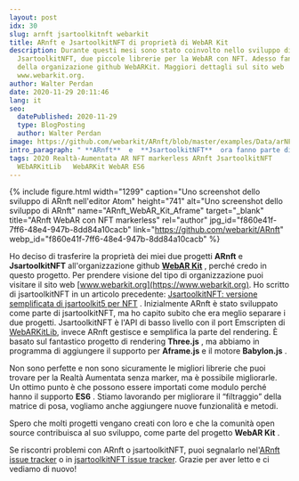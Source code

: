 ```yaml
---
layout: post
idx: 30
slug: arnft jsartoolkitnft webarkit
title: ARnft e JsartoolkitNFT di proprietà di WebAR Kit
description: Durante questi mesi sono stato coinvolto nello sviluppo di ARnft e
  JsartoolkitNFT, due piccole librerie per la WebAR con NFT. Adesso fanno parte
  della organizazione github WebARKit. Maggiori dettagli sul sito web
  www.webarkit.org.
author: Walter Perdan
date: 2020-11-29 20:11:46
lang: it
seo:
  datePublished: 2020-11-29
  type: BlogPosting
  author: Walter Perdan
image: https://github.com/webarkit/ARnft/blob/master/examples/Data/arNFT-logo.gif
intro_paragraph: " **ARnft**  e  **JsartoolkitNFT**  ora fanno parte di **WebAR Kit** !!"
tags: 2020 Realtà-Aumentata AR NFT markerless ARnft JsartoolkitNFT
  WEbARKitLib   WebARKit WebAR ES6
---
```

{% include figure.html width="1299" caption="Uno screenshot dello sviluppo di ARnft nell'editor Atom" height="741" alt="Uno screenshot dello sviluppo di ARnft" name="ARnft_WebAR_Kit_Aframe" target="_blank" title="ARnft WebAR con NFT markerless" rel="author" jpg_id="f860e41f-7ff6-48e4-947b-8dd84a10cacb" link="https://github.com/webarkit/ARnft" webp_id="f860e41f-7ff6-48e4-947b-8dd84a10cacb" %}

Ho deciso di trasferire la proprietà dei miei due progetti  **ARnft**  e  **JsartoolkitNFT** all'organizzazione github **[WebAR Kit](https://github.com/webarkit)** , perché credo in questo progetto. Per prendere visione del tipo di organizzazione puoi visitare il sito web [www.webarkit.org](https://www.webarkit.org). Ho scritto di jsartoolkitNFT in un articolo precedente: [JsartoolkitNFT: versione semplificata di jsartoolkit5 per NFT](https://www.kalwaltart.it/blog/2020/05/06/jsartoolkitnft-light-jsartoolkit5-per-nft/) . Inizialmente ARnft è stato sviluppato come parte di jsartoolkitNFT, ma ho capito subito che era meglio separare i due progetti. JsartoolkitNFT è l'API di basso livello con il port Emscripten di [WebARKitLib](https://github.com/webarkit/WebARKitLib), invece ARnft gestisce e semplifica la parte del rendering. È basato sul fantastico progetto di rendering  **Three.js** , ma abbiamo in programma di aggiungere il supporto per  **Aframe.js**  e il motore  **Babylon.js** .

Non sono perfette e non sono sicuramente le migliori librerie che puoi trovare per la Realtà Aumentata senza marker, ma è possibile migliorarle. Un ottimo punto è che possono essere importati come modulo perché hanno il supporto  **ES6** . Stiamo lavorando per migliorare il “filtraggio” della matrice di posa, vogliamo anche aggiungere nuove funzionalità e metodi.

Spero che molti progetti vengano creati con loro e che la comunità open source contribuisca al suo sviluppo, come parte del progetto  **WebAR Kit** .

Se riscontri problemi con ARnft o jsartoolkitNFT, puoi segnalarlo nel'[ARnft issue tracker](https://github.com/webarkit/ARnft/issues) o in [jsartoolkitNFT issue tracker](https://github.com/webarkit/jsartoolkitNFT/issues). Grazie per aver letto e ci vediamo di nuovo!